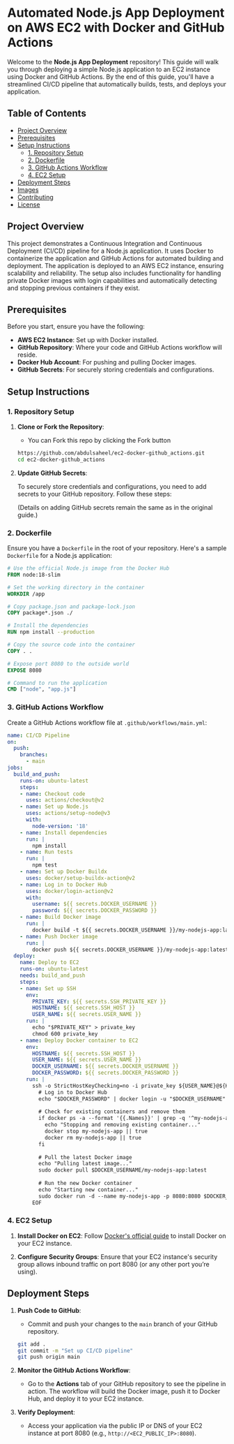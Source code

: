 # **Automated Node.js App Deployment on AWS EC2 with Docker and GitHub Actions**

Welcome to the **Node.js App Deployment** repository! This guide will walk you through deploying a simple Node.js application to an EC2 instance using Docker and GitHub Actions. By the end of this guide, you'll have a streamlined CI/CD pipeline that automatically builds, tests, and deploys your application.

## **Table of Contents**

- [Project Overview](#project-overview)
- [Prerequisites](#prerequisites)
- [Setup Instructions](#setup-instructions)
  - [1. Repository Setup](#1-repository-setup)
  - [2. Dockerfile](#2-dockerfile)
  - [3. GitHub Actions Workflow](#3-github-actions-workflow)
  - [4. EC2 Setup](#4-ec2-setup)
- [Deployment Steps](#deployment-steps)
- [Images](#images)
- [Contributing](#contributing)
- [License](#license)

## **Project Overview**

This project demonstrates a Continuous Integration and Continuous Deployment (CI/CD) pipeline for a Node.js application. It uses Docker to containerize the application and GitHub Actions for automated building and deployment. The application is deployed to an AWS EC2 instance, ensuring scalability and reliability. The setup also includes functionality for handling private Docker images with login capabilities and automatically detecting and stopping previous containers if they exist.

## **Prerequisites**

Before you start, ensure you have the following:

- **AWS EC2 Instance**: Set up with Docker installed.
- **GitHub Repository**: Where your code and GitHub Actions workflow will reside.
- **Docker Hub Account**: For pushing and pulling Docker images.
- **GitHub Secrets**: For securely storing credentials and configurations.

## **Setup Instructions**

### 1. Repository Setup

1. **Clone or Fork the Repository**:
    - You can Fork this repo by clicking the Fork button  
   ```bash
   https://github.com/abdulsaheel/ec2-docker-github_actions.git
   cd ec2-docker-github_actions
   ```

2. **Update GitHub Secrets**:

   To securely store credentials and configurations, you need to add secrets to your GitHub repository. Follow these steps:

   (Details on adding GitHub secrets remain the same as in the original guide.)

### 2. Dockerfile

Ensure you have a `Dockerfile` in the root of your repository. Here's a sample `Dockerfile` for a Node.js application:

```dockerfile
# Use the official Node.js image from the Docker Hub
FROM node:18-slim

# Set the working directory in the container
WORKDIR /app

# Copy package.json and package-lock.json
COPY package*.json ./

# Install the dependencies
RUN npm install --production

# Copy the source code into the container
COPY . .

# Expose port 8080 to the outside world
EXPOSE 8080

# Command to run the application
CMD ["node", "app.js"]
```

### 3. GitHub Actions Workflow

Create a GitHub Actions workflow file at `.github/workflows/main.yml`:

```yaml
name: CI/CD Pipeline
on:
  push:
    branches:
      - main
jobs:
  build_and_push:
    runs-on: ubuntu-latest
    steps:
    - name: Checkout code
      uses: actions/checkout@v2
    - name: Set up Node.js
      uses: actions/setup-node@v3
      with:
        node-version: '18'
    - name: Install dependencies
      run: |
        npm install
    - name: Run tests
      run: |
        npm test
    - name: Set up Docker Buildx
      uses: docker/setup-buildx-action@v2
    - name: Log in to Docker Hub
      uses: docker/login-action@v2
      with:
        username: ${{ secrets.DOCKER_USERNAME }}
        password: ${{ secrets.DOCKER_PASSWORD }}
    - name: Build Docker image
      run: |
        docker build -t ${{ secrets.DOCKER_USERNAME }}/my-nodejs-app:latest .
    - name: Push Docker image
      run: |
        docker push ${{ secrets.DOCKER_USERNAME }}/my-nodejs-app:latest
  deploy:
    name: Deploy to EC2
    runs-on: ubuntu-latest
    needs: build_and_push
    steps:
    - name: Set up SSH
      env:
        PRIVATE_KEY: ${{ secrets.SSH_PRIVATE_KEY }}
        HOSTNAME: ${{ secrets.SSH_HOST }}
        USER_NAME: ${{ secrets.USER_NAME }}
      run: |
        echo "$PRIVATE_KEY" > private_key
        chmod 600 private_key
    - name: Deploy Docker container to EC2
      env:
        HOSTNAME: ${{ secrets.SSH_HOST }}
        USER_NAME: ${{ secrets.USER_NAME }}
        DOCKER_USERNAME: ${{ secrets.DOCKER_USERNAME }}
        DOCKER_PASSWORD: ${{ secrets.DOCKER_PASSWORD }}
      run: |
        ssh -o StrictHostKeyChecking=no -i private_key ${USER_NAME}@${HOSTNAME} << EOF
          # Log in to Docker Hub
          echo "$DOCKER_PASSWORD" | docker login -u "$DOCKER_USERNAME" --password-stdin
          
          # Check for existing containers and remove them
          if docker ps -a --format '{{.Names}}' | grep -q '^my-nodejs-app$'; then
            echo "Stopping and removing existing container..."
            docker stop my-nodejs-app || true
            docker rm my-nodejs-app || true
          fi
          
          # Pull the latest Docker image
          echo "Pulling latest image..."
          sudo docker pull $DOCKER_USERNAME/my-nodejs-app:latest
          
          # Run the new Docker container
          echo "Starting new container..."
          sudo docker run -d --name my-nodejs-app -p 8080:8080 $DOCKER_USERNAME/my-nodejs-app:latest || echo "Failed to start the new container."
        EOF
```

### 4. EC2 Setup

1. **Install Docker on EC2**:
   Follow [Docker's official guide](https://docs.docker.com/engine/install/) to install Docker on your EC2 instance.

2. **Configure Security Groups**:
   Ensure that your EC2 instance's security group allows inbound traffic on port 8080 (or any other port you’re using).

## **Deployment Steps**

1. **Push Code to GitHub**:
   - Commit and push your changes to the `main` branch of your GitHub repository.

   ```bash
   git add .
   git commit -m "Set up CI/CD pipeline"
   git push origin main
   ```

2. **Monitor the GitHub Actions Workflow**:
   - Go to the **Actions** tab of your GitHub repository to see the pipeline in action. The workflow will build the Docker image, push it to Docker Hub, and deploy it to your EC2 instance.

3. **Verify Deployment**:
   - Access your application via the public IP or DNS of your EC2 instance at port 8080 (e.g., `http://<EC2_PUBLIC_IP>:8080`).
